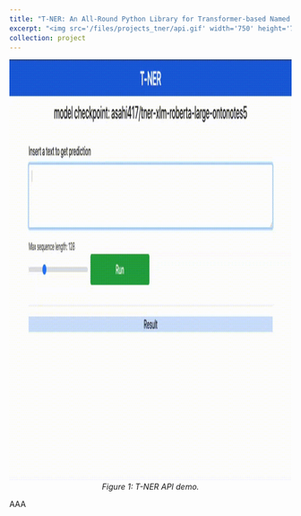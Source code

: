```yaml
---
title: "T-NER: An All-Round Python Library for Transformer-based Named Entity Recognition"
excerpt: "<img src='/files/projects_tner/api.gif' width='750' height='750'>"
collection: project
---
```


<p align="center">
<img src='/files/projects_tner/api.gif' width='750' height='750'><br>
<em>Figure 1: T-NER API demo.</em>
</p>


AAA